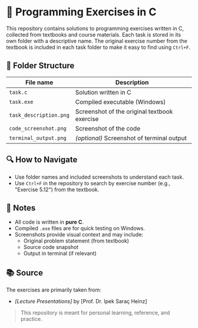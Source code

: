 # 📘 Programming Exercises in C

This repository contains solutions to programming exercises written in C, collected from textbooks and course materials. Each task is stored in its own folder with a descriptive name. The original exercise number from the textbook is included in each task folder to make it easy to find using `Ctrl+F`.

## 📁 Folder Structure

| File name              | Description                                   |
|------------------------|-----------------------------------------------|
| `task.c`               | Solution written in C                         |
| `task.exe`             | Compiled executable (Windows)                 |
| `task_description.png` | Screenshot of the original textbook exercise  |
| `code_screenshot.png`  | Screenshot of the code                        |
| `terminal_output.png`  | *(optional)* Screenshot of terminal output    |

## 🔍 How to Navigate

- Use folder names and included screenshots to understand each task.
- Use `Ctrl+F` in the repository to search by exercise number (e.g., "Exercise 5.12") from the textbook.

## 🧾 Notes

- All code is written in **pure C**.
- Compiled `.exe` files are for quick testing on Windows.
- Screenshots provide visual context and may include:
  - Original problem statement (from textbook)
  - Source code snapshot
  - Output in terminal (if relevant)

## 📚 Source

The exercises are primarily taken from:

- *[Lecture Presentations]* by [Prof. Dr. Ipek Saraç Heinz]

> This repository is meant for personal learning, reference, and practice.
